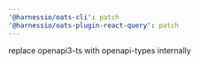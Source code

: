 ```yaml
---
'@harnessio/oats-cli': patch
'@harnessio/oats-plugin-react-query': patch
---
```


replace openapi3-ts with openapi-types internally
